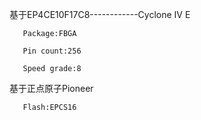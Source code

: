 基于EP4CE10F17C8------------Cyclone IV E

       Package:FBGA
       
       Pin count:256
       
       Speed grade:8
       
基于正点原子Pioneer
       
       Flash:EPCS16
       
